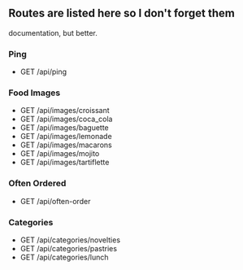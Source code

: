 ## Routes are listed here so I don't forget them
documentation, but better.

### Ping
- GET /api/ping

### Food Images
- GET /api/images/croissant
- GET /api/images/coca_cola
- GET /api/images/baguette
- GET /api/images/lemonade
- GET /api/images/macarons
- GET /api/images/mojito
- GET /api/images/tartiflette

### Often Ordered
- GET /api/often-order

### Categories
- GET /api/categories/novelties
- GET /api/categories/pastries
- GET /api/categories/lunch